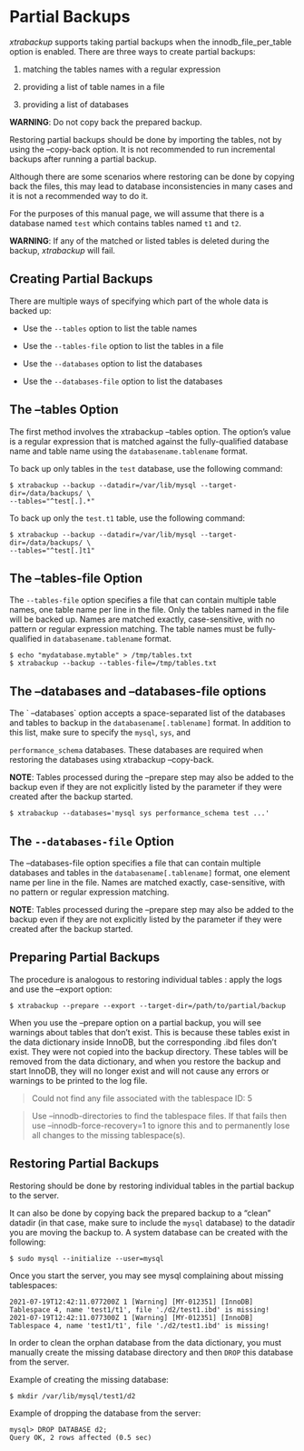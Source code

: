 # Partial Backups

*xtrabackup* supports taking partial backups when the
innodb_file_per_table option is enabled. There are three ways to create
partial backups:


1. matching the tables names with a regular expression


2. providing a list of table names in a file


3. providing a list of databases

**WARNING**: Do not copy back the prepared backup.

Restoring partial backups should be done by importing the tables,
not by using the –copy-back option. It is not
recommended to run incremental backups after running a partial
backup.

Although there are some scenarios where restoring can be done by
copying back the files, this may lead to database
inconsistencies in many cases and it is not a recommended way to
do it.

For the purposes of this manual page, we will assume that there is a database
named `test` which contains tables named `t1` and `t2`.

**WARNING**: If any of the matched or listed tables is deleted during the backup,
*xtrabackup* will fail.

## Creating Partial Backups

There are multiple ways of specifying which part of the whole data is backed up:


* Use the `--tables` option to list the table names


* Use the `--tables-file` option to list the tables in a file


* Use the `--databases` option to list the databases


* Use the `--databases-file` option to list the databases

## The –tables Option

The first method involves the xtrabackup –tables option. The option’s
value is a regular expression that is matched against the fully-qualified database name and table name using the `databasename.tablename` format.

To back up only tables in the `test` database, use the following
command:

```
$ xtrabackup --backup --datadir=/var/lib/mysql --target-dir=/data/backups/ \
--tables="^test[.].*"
```

To back up only the `test.t1` table, use the following command:

```
$ xtrabackup --backup --datadir=/var/lib/mysql --target-dir=/data/backups/ \
--tables="^test[.]t1"
```

## The –tables-file Option

The `--tables-file` option specifies a file that can contain multiple table
names, one table name per line in the file. Only the tables named in the file
will be backed up. Names are matched exactly, case-sensitive, with no pattern or
regular expression matching. The table names must be fully-qualified in
`databasename.tablename` format.

```
$ echo "mydatabase.mytable" > /tmp/tables.txt
$ xtrabackup --backup --tables-file=/tmp/tables.txt
```

## The –databases and –databases-file options

The \` –databases\` option accepts a space-separated list of the databases
and tables to backup in the `databasename[.tablename]` format. In addition to
this list, make sure to specify the `mysql`, `sys`, and

`performance_schema` databases. These databases are required when restoring
the databases using xtrabackup –copy-back.

**NOTE**: Tables processed during the –prepare step may also be added to the backup
even if they are not explicitly listed by the parameter if they were created
after the backup started.

```
$ xtrabackup --databases='mysql sys performance_schema test ...'
```

## The `--databases-file` Option

The –databases-file option specifies a file that can contain multiple
databases and tables in the `databasename[.tablename]` format, one element name per line in the file. Names are matched exactly, case-sensitive, with no pattern or regular expression matching.

**NOTE**: Tables processed during the –prepare step may also be added to the backup
even if they are not explicitly listed by the parameter if they were created
after the backup started.

## Preparing Partial Backups

The procedure is analogous to restoring individual tables : apply the logs and use the
–export option:

```
$ xtrabackup --prepare --export --target-dir=/path/to/partial/backup
```

When you use the –prepare option on a partial backup, you
will see warnings about tables that don’t exist. This is because these tables
exist in the data dictionary inside InnoDB, but the corresponding .ibd
files don’t exist. They were not copied into the backup directory. These tables
will be removed from the data dictionary, and when you restore the backup and
start InnoDB, they will no longer exist and will not cause any errors or
warnings to be printed to the log file.

> Could not find any file associated with the tablespace ID: 5

> Use –innodb-directories to find the tablespace files. If that fails then use –innodb-force-recovery=1 to ignore this and to permanently lose all changes to the missing tablespace(s).

## Restoring Partial Backups

Restoring should be done by restoring individual tables in the partial backup to the server.

It can also be done by copying back the prepared backup to a “clean”
datadir (in that case, make sure to include the `mysql`
database) to the datadir you are moving the backup to. A system database can be created with the following:

```
$ sudo mysql --initialize --user=mysql
```

Once you start the server, you may see mysql complaining about missing tablespaces:

```
2021-07-19T12:42:11.077200Z 1 [Warning] [MY-012351] [InnoDB] Tablespace 4, name 'test1/t1', file './d2/test1.ibd' is missing!
2021-07-19T12:42:11.077300Z 1 [Warning] [MY-012351] [InnoDB] Tablespace 4, name 'test1/t1', file './d2/test1.ibd' is missing!
```

In order to clean the orphan database from the data dictionary, you must manually create the missing database directory and then `DROP` this database from the server.

Example of creating the missing database:

```
$ mkdir /var/lib/mysql/test1/d2
```

Example of dropping the database from the server:

```
mysql> DROP DATABASE d2;
Query OK, 2 rows affected (0.5 sec)
```
